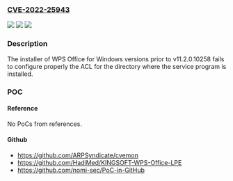 ### [CVE-2022-25943](https://cve.mitre.org/cgi-bin/cvename.cgi?name=CVE-2022-25943)
![](https://img.shields.io/static/v1?label=Product&message=WPS%20Office%20for%20Windows&color=blue)
![](https://img.shields.io/static/v1?label=Version&message=n%2Fa&color=blue)
![](https://img.shields.io/static/v1?label=Vulnerability&message=CWE-276%3A%20Incorrect%20Default%20Permissions&color=brighgreen)

### Description

The installer of WPS Office for Windows versions prior to v11.2.0.10258 fails to configure properly the ACL for the directory where the service program is installed.

### POC

#### Reference
No PoCs from references.

#### Github
- https://github.com/ARPSyndicate/cvemon
- https://github.com/HadiMed/KINGSOFT-WPS-Office-LPE
- https://github.com/nomi-sec/PoC-in-GitHub

